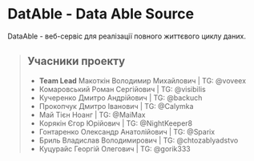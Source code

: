 # DatAble - Data Able Source

DataAble - веб-сервіс для реалізації повного життєвого циклу даних.

>## Учасники проекту
> - **Team Lead** Макоткін Володимир Михайлович | TG: @voveex
> - Комаровський Роман Сергійович | TG: @visibiIis
> - Кучеренко Дмитро Андрійович | TG: @backuch
> - Прокопчук Дмитро Іванович | TG: @Calymka
> - Май Тієн Ноанг | TG: @MaiMax
> - Корякін Єгор Юрійович | TG: @NightKeeper8
> - Гонтаренко Олександр Анатолійович | TG: @Sparix
> - Бриль Владислав Володимирович | TG: @chtozablyadstvo
> - Куцурайс Георгій Олегович | TG: @gorik333
